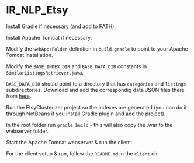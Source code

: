 # IR_NLP_Etsy

Install Gradle if necessary (and add to PATH).

Install Apache Tomcat if necessary.

Modify the `webAppsFolder` definition in `build.gradle` to point to your Apache Tomcat installation.

Modify the `BASE_INDEX_DIR` and `BASE_DATA_DIR` constants in `SimilarListingsRetriever.java`.

`BASE_DATA_DIR` should point to a directory that has `categories` and `listings` subdirectories.
Download and add the correspondig data JSON files there from [here](https://drive.google.com/drive/folders/0B5iTVLqLnNC6SlVHRXMxSkFheU0?usp=sharing).

Run the EtsyClusterizer project so the indexes are generated (you can do it through NetBeans if you install Gradle plugin and add the project).

In the root folder run `gradle build` - this will also copy the .war to the webserver folder.

Start the Apache Tomcat webserver & run the client.

For the client setup & run, follow the `README.md` in the `client` dir.
